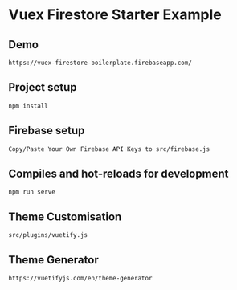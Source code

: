 # Vuex Firestore Starter Example
## Demo
```
https://vuex-firestore-boilerplate.firebaseapp.com/
```
## Project setup
```
npm install
```
## Firebase setup
```
Copy/Paste Your Own Firebase API Keys to src/firebase.js
```
## Compiles and hot-reloads for development
```
npm run serve
```
## Theme Customisation
```
src/plugins/vuetify.js
```
## Theme Generator
```
https://vuetifyjs.com/en/theme-generator
```
